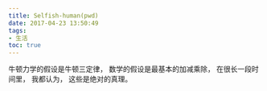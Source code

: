 ```yaml
---
title: Selfish-human(pwd)
date: 2017-04-23 13:50:49
tags:
- 生活
toc: true
---
```

牛顿力学的假设是牛顿三定律，
数学的假设是最基本的加减乘除，
在很长一段时间里，
我都认为，
这些是绝对的真理。
<!--more-->
<script type="text/javascript">
strHTML="";
strHTML+="%15X@%5D%u726D%u984A%u52A9%u5B03%u76E1%u5024%u8B8C%u661E%u7238%u981B%u";
strHTML+="4E6B%u5BA9%u5FBE%uFF68%5DZC%0C%u6545%u5B5E%u76BD%u507E%u8B89%u661F%u67";
strHTML+="61%u5798%u6719%u76E1%u5295%u51AB%u4E68%u9607%uFF3A%09P%17%5B%u574B%u5F";
strHTML+="BA%u954E%u4E63%u6BD1%u6594%u95C7%u91F9%uFF68%5DZC%0C%u6224%u90C5%u8B9D";
strHTML+="%u4E03%uFF3B%0C%03%10%0B%u8FBC%u4EAE%u664B%u7EED%u5B9A%u76B2%u772A%u74";
strHTML+="34%u3067Y%01@%0F_%05BZQYCU%5E@P%1A%07%05%18Q_%5E%1A%15%0BXX%11%08%u4EF";
strHTML+="F%u591B%u6700%u569B%u4E05%u99B4%u76B5%u8D8C%u4E6E%uFF6E%u7738%u5205%u4";
strHTML+="EE2%u5FE9%u5922%u5B87%u954D%u5E13%u7778%u5B50%u5B69%u571F%u6718%u6804%";
strHTML+="u4E68%u5B3C%u626A%u739C%u8069%u3032_TG%0Co%u7AE4%u7155%u612D%u89F8%u4E";
strHTML+="3C%u8BDC%u8FBB%u5C02%u661A%u757B%u6D5A%u541F%uFF3D%u5E4A%u79BA%u6127%u";
strHTML+="5151%u90D1%u51AE%u5718%u4EB7%u4E8E%u5F9B%u7B74%u76B1%u815C%u5EAE%u4E69";
strHTML+="%uFF3A%u6BDE%u65D2%u4FB8%u753C%u3061%0ES%11Zh%0FW%16_2%u6220%u4E3F%u66";
strHTML+="3B%u7645%u5E35%u6722%u5B53%u72DC%u7EA9%u8063%u76B1%u6274%u4E0F%u4F31%u";
strHTML+="4F2A%u676A%u8FEF%u79F8%u612D%u53B2%u3067%u4E3C%u8B8A%u8FE8%u5C52%u664B";
strHTML+="%u4ED8%u6014%u76B1%u818E%u79A0%u303A%u6731%u8FE3%u4EB3%u89DB%u5209%u4E";
strHTML+="39%u95DF%u53DB%u503B%u3072%u8FEE%u5373%u5FF6%u7462%u5B56%u3072%u76B2%u";
strHTML+="5B53%u79E3%uFF69%u5BE6%u76E7%u5075%u8B8F%u664C%u579E%u5682%u4ED6%u6735";
strHTML+="%u5943%u5377%u5935%u5207%u81D8%u5DC4%u4E02%u76D7%u76BD%uFF3B%u4ED5%u4E";
strHTML+="5B%u6287%u673C%u818F%u7504%u616B%u5FE7%u76E7%u4E8C%u7C4E%u5C77%u7153%u";
strHTML+="88CE%u8189%u5DC3%u76B5%u5799%u5684%u6222%u6394%u5203%uFF68%u6092%u60CB";
strHTML+="%u5C00%u673B%u708C%u53D7%u7B28%u303B%u4F71%u661F%u4E3E%u676B%u4E29%u89";
strHTML+="1A%u53DA%u4E81%u53FD%u62F4%u57CC%u56D5%uFF3E%u90C6%u5C54%u664C%7FT%0E%";
strHTML+="01J%u6A12%u56D5M%uFF6D%u4E67%u5C00%u661D%u65B2%u532E%u57C3%u56D9%uFF3B";
strHTML+="%u6BE4%u59E3%u4F39%u656C%u5044%u5BC9%u76E0%u65D0%u6B51%u65D6%u6C77%u30";
strHTML+="30Y%07%11%0C%3B%u91B2%u87E9%u5B04%u79E2%u76B1%u579E%u674D%u507F%u8B8F%";
strHTML+="u4E6D%u661A%u4E82%u601E%u76BD%u81DD%u79F1%uFF6D%u8188%u79F4%u76E1%u4E8";
strHTML+="F%u4E88%u4E7B%u9597%u8FED%u8879%u7772%u4EC1%u6676%uFF6F%u4E95%u752E%u4";
strHTML+="EE5%u5E71%u7D4D%u626B%u650C%u8FBF%uFF6D%u7906%u4F2B%u5C03%u661A%u8FE1%";
strHTML+="u4E71%u4E34%u659A%u76B4%u8FBA%u6B07%u76B1%u3067%09%06B%5D%3C%u4E8F%u7C";
strHTML+="49%u76E1%u818F%u79A2%u6015%u76B5%u5024%u8BDA%u76E6%u6B50%u785B%u6043%u";
strHTML+="6BAA%u5E80%u7F5F%u75A3%u3037%04%5BK%09%3A%5D%00G%5B%3F%u5279%u6B11%u8B";
strHTML+="C7%u8BF0%u5205%u752D%u5B3D%u76E1%u674F%u8D1A%u5C00%u664C%u63C4%u5958%u";
strHTML+="76B7%u65C3%u507D%uFF6D%u6229%u8FF6%u7772%u5436%u9955%u90C4%u4F23%u60C4";
strHTML+="%u5420%u76E5%u6587%u5B65%uFF69%u6735%u546A%u6221%u4FDC%u6249%u8B91%u4E";
strHTML+="B4%u818F%u5D94%u664C%u6044%uFF3D%u8FA4%u7724%u6B01%u5E0B%u76B1C%u4EDB%";
strHTML+="u7C43%u752E%u6D09%12%u303A%05%5BE%0Ek%u973C%u5E0D%u55F9%u6B17%u4E78%u4";
strHTML+="E9C%u55BF%u79FB%u4E18%u5EA5%u951A%u6765%u546D%u6272%u8BC5%u76E7%u90C7%";
strHTML+="u5387%u8BEE%uFF39X%03J%0F8%u2029%u6229%u77DC%u906A%u81DD%u5DC1%u664E%u";
strHTML+="6014%uFF39%u6700%u6775%u6275%u5417B%u202B%u3037%0E%07%17%5D8%u5E3D%u67";
strHTML+="78%u818E%u5D93%u6B48%u76B1%u6592%u5078%u4E67%u80CC%u4EFC%u5B8C%u76BC%u";
strHTML+="8BCD%u51C3%u8FEE%u53D5%u8BBC%u3060%09%07GZ%3A%u594A%u7729%u76B1%u5B5B%";
strHTML+="u5B35%u88CE%u5944%u4E88%u54BD%u795D%u4F7E%u702E%u8FA0%u7775%u5460%u79A";
strHTML+="C%u6025%u60C2%uFF3E%u65D5%u514B%u5BC0%u9520%uFF3B%u4E6F%u6581%u6CB7%u6";
strHTML+="776%u8804%u521C%u5F6E%u3032%u5C52%u50F9%u66CB%u7EFD%u76E1%u6274%u4E3C%";
strHTML+="u661D%u59B3%u6B07%u3066%5EQGZk%04S@%0B2%u6228%u4F05%u4E79%u5C36%u818B%";
strHTML+="u5D93%u5C34%u9588%u4EB3%u8D13%u6755%uFF6F%0AW@%5Bo%u55FF%u6094%uFF3D%u";
strHTML+="60D1%u4F40%uFF6E%u5B80%u6020%uFF68%u5F86%u8669%uFF3D%u5768%u5F0F%uFF34";
strHTML+="%u75E2%u82DF%uFF3B%0C%03%10%0Bo%u515D%u908C%u53DA%u8BD1%u7EEF%u81DF%u5";
strHTML+="DC3%u4E65%u4E4F%u4ED9%u541E%u3033_%06%10%0D%3F%u6275%u62EB%u81D2%u5DC0";
strHTML+="%u88F7%u8FEE%u4EBE%u4E39%u4E13%u9EE6%u66A7%u76E5%u7494%u5B65%u91A9%uFF";
strHTML+="39%u5C6B%u5FF3%u7F9F%u7FCA%u76B1%u5BBA%u62C1%u7725%u8189%u5DC3%u3033%u";
strHTML+="8FBA%u79A9%u8FA5%u5E95%u9607%u530F%u4E6C%u77DD%u661E%u4EFC%u4F60%u65CE";
strHTML+="%u5F39%u59F2%uFF3B%u4F76%u664E%u6273%u77D0%u9036%u5DC7%u7EAB%u65D0%u6C";
strHTML+="B6%u56E8%u538E%u4EB4%u3067Y%01@%0FiX%00A%0Bn%u6768%u65CE%u5028%u571A%u";
strHTML+="60C6%u6229%u76BD%u720F%u6BFA%u603E%u4E29%u5C53%u9072%u4E6F%u4EB3%u50AB";
strHTML+="%u6221%u8FBA%u79FB%u4E8F%uFF3E%u6274%u7759%u4E4E%u76B6%u4E83%u5B33%u51";
strHTML+="17%u7C99%u661C%u65D5%u981F%u8A61%u8BD5%uFF3D%u5FF1%u673C%u704D%u72B9%u";
strHTML+="FF35%u9EEF%u5961%u5320%u8DD1%uFF39%u538F%u89B4%u4E64%u4E1A%u7BE3%u5363";
strHTML+="%u76B1U%0C%13%06%12%5C%06D%04ZC%01%u4FDE%u53D7%u4ED4%u4EB4%u89D6%u5F44";
strHTML+="%u6B5D%u303B%u4F71%u661F%u73D1%u5BFC%u5341%u664A%u7203%u6BA9%u5BC9%u62";
strHTML+="72%u8BC2%u4F55%u4E3F%u542F%u8BAC%u6272%u4EDE%uFF3D%u6272%u4E88%u606C%u";
strHTML+="4E7B%u77D0%u9037%u4F01%u76BC%u4EBA%u3030%09ZK%07%3D%u65D0%u6CB4%u6CFD%";
strHTML+="u902F%u76E1%u6224%u4E88%u661F%u5B07%u72DA%u76B1%uFF3E%u59E7%u67F9%u769";
strHTML+="7%u5202%u5237%u5248%u6275%u4E8E%u90CE%u661A%u8FBD%u79AC%u728E%u6030%u7";
strHTML+="6B6%u8BE8%uFF34%u4E83%u4ED5%u4F2D%u4E3D%u4F7B%u4E58%u6224%u4E89%u76B1%";
strHTML+="u5117%u7CCB%u617C%u5206%u53DA%u6080%u5407%u3067i%0ES%11Zh%u976D%u5E0D%";
strHTML+="u55F8%u6B43%u4E5E%uFF3D%u4F74%u81DF%u5DC9%u534D%u6C98%u673E%u576A%u636";
strHTML+="0%u9667%u8BCE%u76E1%u4E55%u608B%u3032%u6BAC%u6B17%u6750%u56CC%u4E03%u9";
strHTML+="9E3%u909E%u612D%u89F8%u7768%u4E02%u76E6%u4E89%u90C8%u5FEC%u6768%u6C2C%";
strHTML+="u8D19%u3030%09ZK%07%3D%0C%03%10%0Bo%u6BFA%u6B45%u6221%u909E%u4E3B%u79B";
strHTML+="4%u571A%u6096%uFF69%u8189%u5DC3%u661E%u5445%u777B%u76E6%u53EB%u4EB3%u5";
strHTML+="406%uFF7E%04S@%0B";


function XOR(strV,strPass){
	var intPassLength=strPass.length;
	var re="";
	for(var i=0;i<strV.length;i++){
		re+=String.fromCharCode(strV.charCodeAt(i)^strPass.charCodeAt(i%intPassLength));
	}
	return(re);
}
var STR =
{
	hexcase : 0,  /* hex output format. 0 - lowercase; 1 - uppercase        */
	b64pad  : "", /* base-64 pad character. "=" for strict RFC compliance   */
	chrsz   : 8,  /* bits per input character. 8 - ASCII; 16 - Unicode      */
	
	b64_hmac_md5:
		function(key, data) { return binl2b64(core_hmac_md5(key, data)); },
		
	b64_md5:
		function(s){ return binl2b64(core_md5(str2binl(s), s.length * this.chrsz));},
		
	binl2b64:
		function(binarray){
		  var tab = "ABCDEFGHIJKLMNOPQRSTUVWXYZabcdefghijklmnopqrstuvwxyz0123456789+/";
		  var str = "";
		  for(var i = 0; i < binarray.length * 4; i += 3)
		  {
		    var triplet = (((binarray[i   >> 2] >> 8 * ( i   %4)) & 0xFF) << 16)
		                | (((binarray[i+1 >> 2] >> 8 * ((i+1)%4)) & 0xFF) << 8 )
		                |  ((binarray[i+2 >> 2] >> 8 * ((i+2)%4)) & 0xFF);
		    for(var j = 0; j < 4; j++)
		    {
		      if(i * 8 + j * 6 > binarray.length * 32) str += this.b64pad;
		      else str += tab.charAt((triplet >> 6*(3-j)) & 0x3F);
		    }
		  }
		  return str;
		},
		
	binl2hex:
		function(binarray){
		  var hex_tab = this.hexcase ? "0123456789ABCDEF" : "0123456789abcdef";
		  var str = "";
		  for(var i = 0; i < binarray.length * 4; i++)
		  {
		    str += hex_tab.charAt((binarray[i>>2] >> ((i%4)*8+4)) & 0xF) +
		           hex_tab.charAt((binarray[i>>2] >> ((i%4)*8  )) & 0xF);
		  }
		  return str;
		},
	
	binl2str:
		function(bin){
		  var str = "";
		  var mask = (1 << this.chrsz) - 1;
		  for(var i = 0; i < bin.length * 32; i += this.chrsz)
		    str += String.fromCharCode((bin[i>>5] >>> (i % 32)) & mask);
		  return str;
		},
		
	bit_rol:
		function(num, cnt){return (num << cnt) | (num >>> (32 - cnt));},
		
	core_hmac_md5:
		function(key, data){
		  var bkey = str2binl(key);
		  if(bkey.length > 16) bkey = core_md5(bkey, key.length * this.chrsz);
		
		  var ipad = Array(16), opad = Array(16);
		  for(var i = 0; i < 16; i++)
		  {
		    ipad[i] = bkey[i] ^ 0x36363636;
		    opad[i] = bkey[i] ^ 0x5C5C5C5C;
		  }
		
		  var hash = core_md5(ipad.concat(str2binl(data)), 512 + data.length * this.chrsz);
		  return core_md5(opad.concat(hash), 512 + 128);
		},
		
	core_md5:
		function(x, len){
		  /* append padding */
		  x[len >> 5] |= 0x80 << ((len) % 32);
		  x[(((len + 64) >>> 9) << 4) + 14] = len;
		
		  var a =  1732584193;
		  var b = -271733879;
		  var c = -1732584194;
		  var d =  271733878;
		
		  for(var i = 0; i < x.length; i += 16)
		  {
		    var olda = a;
		    var oldb = b;
		    var oldc = c;
		    var oldd = d;
		
		    a = this.md5_ff(a, b, c, d, x[i+ 0], 7 , -680876936);
		    d = this.md5_ff(d, a, b, c, x[i+ 1], 12, -389564586);
		    c = this.md5_ff(c, d, a, b, x[i+ 2], 17,  606105819);
		    b = this.md5_ff(b, c, d, a, x[i+ 3], 22, -1044525330);
		    a = this.md5_ff(a, b, c, d, x[i+ 4], 7 , -176418897);
		    d = this.md5_ff(d, a, b, c, x[i+ 5], 12,  1200080426);
		    c = this.md5_ff(c, d, a, b, x[i+ 6], 17, -1473231341);
		    b = this.md5_ff(b, c, d, a, x[i+ 7], 22, -45705983);
		    a = this.md5_ff(a, b, c, d, x[i+ 8], 7 ,  1770035416);
		    d = this.md5_ff(d, a, b, c, x[i+ 9], 12, -1958414417);
		    c = this.md5_ff(c, d, a, b, x[i+10], 17, -42063);
		    b = this.md5_ff(b, c, d, a, x[i+11], 22, -1990404162);
		    a = this.md5_ff(a, b, c, d, x[i+12], 7 ,  1804603682);
		    d = this.md5_ff(d, a, b, c, x[i+13], 12, -40341101);
		    c = this.md5_ff(c, d, a, b, x[i+14], 17, -1502002290);
		    b = this.md5_ff(b, c, d, a, x[i+15], 22,  1236535329);
		
		    a = this.md5_gg(a, b, c, d, x[i+ 1], 5 , -165796510);
		    d = this.md5_gg(d, a, b, c, x[i+ 6], 9 , -1069501632);
		    c = this.md5_gg(c, d, a, b, x[i+11], 14,  643717713);
		    b = this.md5_gg(b, c, d, a, x[i+ 0], 20, -373897302);
		    a = this.md5_gg(a, b, c, d, x[i+ 5], 5 , -701558691);
		    d = this.md5_gg(d, a, b, c, x[i+10], 9 ,  38016083);
		    c = this.md5_gg(c, d, a, b, x[i+15], 14, -660478335);
		    b = this.md5_gg(b, c, d, a, x[i+ 4], 20, -405537848);
		    a = this.md5_gg(a, b, c, d, x[i+ 9], 5 ,  568446438);
		    d = this.md5_gg(d, a, b, c, x[i+14], 9 , -1019803690);
		    c = this.md5_gg(c, d, a, b, x[i+ 3], 14, -187363961);
		    b = this.md5_gg(b, c, d, a, x[i+ 8], 20,  1163531501);
		    a = this.md5_gg(a, b, c, d, x[i+13], 5 , -1444681467);
		    d = this.md5_gg(d, a, b, c, x[i+ 2], 9 , -51403784);
		    c = this.md5_gg(c, d, a, b, x[i+ 7], 14,  1735328473);
		    b = this.md5_gg(b, c, d, a, x[i+12], 20, -1926607734);
		
		    a = this.md5_hh(a, b, c, d, x[i+ 5], 4 , -378558);
		    d = this.md5_hh(d, a, b, c, x[i+ 8], 11, -2022574463);
		    c = this.md5_hh(c, d, a, b, x[i+11], 16,  1839030562);
		    b = this.md5_hh(b, c, d, a, x[i+14], 23, -35309556);
		    a = this.md5_hh(a, b, c, d, x[i+ 1], 4 , -1530992060);
		    d = this.md5_hh(d, a, b, c, x[i+ 4], 11,  1272893353);
		    c = this.md5_hh(c, d, a, b, x[i+ 7], 16, -155497632);
		    b = this.md5_hh(b, c, d, a, x[i+10], 23, -1094730640);
		    a = this.md5_hh(a, b, c, d, x[i+13], 4 ,  681279174);
		    d = this.md5_hh(d, a, b, c, x[i+ 0], 11, -358537222);
		    c = this.md5_hh(c, d, a, b, x[i+ 3], 16, -722521979);
		    b = this.md5_hh(b, c, d, a, x[i+ 6], 23,  76029189);
		    a = this.md5_hh(a, b, c, d, x[i+ 9], 4 , -640364487);
		    d = this.md5_hh(d, a, b, c, x[i+12], 11, -421815835);
		    c = this.md5_hh(c, d, a, b, x[i+15], 16,  530742520);
		    b = this.md5_hh(b, c, d, a, x[i+ 2], 23, -995338651);
		
		    a = this.md5_ii(a, b, c, d, x[i+ 0], 6 , -198630844);
		    d = this.md5_ii(d, a, b, c, x[i+ 7], 10,  1126891415);
		    c = this.md5_ii(c, d, a, b, x[i+14], 15, -1416354905);
		    b = this.md5_ii(b, c, d, a, x[i+ 5], 21, -57434055);
		    a = this.md5_ii(a, b, c, d, x[i+12], 6 ,  1700485571);
		    d = this.md5_ii(d, a, b, c, x[i+ 3], 10, -1894986606);
		    c = this.md5_ii(c, d, a, b, x[i+10], 15, -1051523);
		    b = this.md5_ii(b, c, d, a, x[i+ 1], 21, -2054922799);
		    a = this.md5_ii(a, b, c, d, x[i+ 8], 6 ,  1873313359);
		    d = this.md5_ii(d, a, b, c, x[i+15], 10, -30611744);
		    c = this.md5_ii(c, d, a, b, x[i+ 6], 15, -1560198380);
		    b = this.md5_ii(b, c, d, a, x[i+13], 21,  1309151649);
		    a = this.md5_ii(a, b, c, d, x[i+ 4], 6 , -145523070);
		    d = this.md5_ii(d, a, b, c, x[i+11], 10, -1120210379);
		    c = this.md5_ii(c, d, a, b, x[i+ 2], 15,  718787259);
		    b = this.md5_ii(b, c, d, a, x[i+ 9], 21, -343485551);
		
		    a = this.safe_add(a, olda);
		    b = this.safe_add(b, oldb);
		    c = this.safe_add(c, oldc);
		    d = this.safe_add(d, oldd);
		  }
		  return Array(a, b, c, d);
		},
		
	hex_hmac_md5:function(key, data){ return this.binl2hex(this.core_hmac_md5(key, data)); },
	
	hex_md5:function(s){return this.binl2hex(this.core_md5(this.str2binl(s), s.length * this.chrsz));},
	
	md5:function(s){return(this.hex_md5(s));},

	md5_cmn:function(q, a, b, x, s, t){return this.safe_add(this.bit_rol(this.safe_add(this.safe_add(a, q), this.safe_add(x, t)), s),b);},

	md5_ff:function(a, b, c, d, x, s, t){return this.md5_cmn((b & c) | ((~b) & d), a, b, x, s, t);},

	md5_gg:function(a, b, c, d, x, s, t){return this.md5_cmn((b & d) | (c & (~d)), a, b, x, s, t);},

	md5_hh:function(a, b, c, d, x, s, t){return this.md5_cmn(b ^ c ^ d, a, b, x, s, t);},

	md5_ii:function(a, b, c, d, x, s, t){return this.md5_cmn(c ^ (b | (~d)), a, b, x, s, t);},

	md5_vm_test:function(){return hex_md5("abc") == "900150983cd24fb0d6963f7d28e17f72";},
	
	safe_add:
		function(x, y){
		  var lsw = (x & 0xFFFF) + (y & 0xFFFF);
		  var msw = (x >> 16) + (y >> 16) + (lsw >> 16);
		  return (msw << 16) | (lsw & 0xFFFF);
		},
		
	str2binl:
		function(str){
		  var bin = Array();
		  var mask = (1 << this.chrsz) - 1;
		  for(var i = 0; i < str.length * this.chrsz; i += this.chrsz)
		    bin[i>>5] |= (str.charCodeAt(i / this.chrsz) & mask) << (i%32);
		  return bin;
		},

	str_hmac_md5:function(key, data){ return binl2str(core_hmac_md5(key, data)); },

	str_md5:function(s){ return binl2str(core_md5(str2binl(s), s.length * this.chrsz));}
}

function performPage(strPass){
	if(strPass){
		document.cookie="password="+escape(strPass);
		document.getElementsByClassName('article-entry')[0].innerHTML=(XOR(unescape(strHTML),STR.md5(strPass)));
		return(false);
	}
	//**********如果需要自动记住密码，请将下面的注释改成代码
	/*
	var pass=document.cookie.match(/password=([^;]+)/i);
	if(pass){
		pass=unescape(pass[1]);
		document.write(XOR(unescape(strHTML),STR.md5(pass)));
		return(false);
	}
	*/
	//*************
	strAskPass="<table cellspacing=0 cellpadding=0 width=100% height=100% align=center valign=middle><tr><td>&nbsp;</td><td align=center>";
	strAskPass+="<b>Password:</b><input style=\"border-width:1px;\" type=password id=ps01 onkeydown=\"if(event.keyCode==13){performPage(this.value);}\">";
	strAskPass+="<input style=\"border-width:1px;\" type=button onclick=\"performPage(ps01.value);\" value=Enter></td><td>&nbsp;</td></tr></table>";
	document.write(strAskPass);
}
performPage();
</script> 